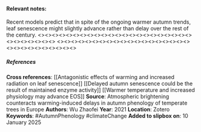 #### **Relevant notes**:
Recent models predict that in spite of the ongoing warmer autumn trends, leaf senescence might slightly advance rather than delay over the rest of the century.
<><><><><><><><><><><><><><><><><><><><><><><><><><><><><>
<><><><><><><><><><><><><><><><><><><><><><><><><><><><><>
##### References
**Cross references**: 
[[Antagonistic effects of warming and increased radiation on leaf senescence]]
[[Delayed autumn senescence could be the result of maintained enzyme activity]]
[[Warmer temperature and increased physiology may advance EOS]]
**Source**: Atmospheric brightening counteracts warming-induced delays in autumn phenology of temperate trees in Europe
**Authors**: Wu Zhaofei
**Year**: 2021
**Location**: Zotero
**Keywords**: #AutumnPhenology #climateChange 
**Added to slipbox on**: 10 January 2025
